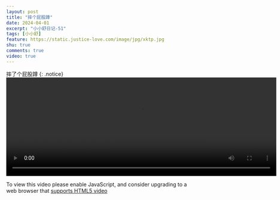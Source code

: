 ```yaml
---
layout: post
title: "摔个屁股蹲"
date: 2024-04-01
excerpt: "小小舒日记-51"
tags: [小小舒]
feature: https://static.justice-love.com/image/jpg/xktp.jpg
shu: true
comments: true
video: true
---
```

摔了个屁股蹲
{: .notice}
<video id="my-video" class="video-js vjs-16-9 clipboard" controls preload="auto" width="722" height="264" data-setup="{}">
    <source src="{{ site.staticUrl }}/xiaoxiaoshu/video/shuailegepigudun.mp4" type='video/mp4'>
    <p class="vjs-no-js">
        To view this video please enable JavaScript, and consider upgrading to a web browser that
        <a href="http://videojs.com/html5-video-support/" target="_blank">supports HTML5 video</a>
    </p>
</video>
